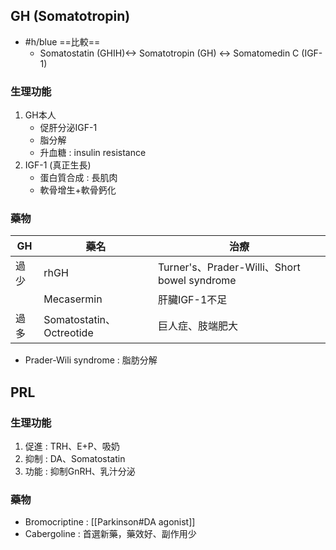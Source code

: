 ## GH (Somatotropin)
- #h/blue ==比較==
	- Somatostatin (GHIH)<-> Somatotropin (GH) <-> Somatomedin C (IGF-1)
### 生理功能
1. GH本人
	- 促肝分泌IGF-1
	- 脂分解
	- 升血糖 : insulin resistance
2. IGF-1 (真正生長)
	- 蛋白質合成 : 長肌肉
	- 軟骨增生+軟骨鈣化
### 藥物
| GH   | 藥名                     | 治療                                         |
|------|--------------------------|----------------------------------------------|
| 過少 | rhGH                     | Turner's、Prader-Willi、Short bowel syndrome |
|      | Mecasermin               | 肝臟IGF-1不足                                |
| 過多 | Somatostatin、Octreotide | 巨人症、肢端肥大                             |
- Prader-Wili syndrome : 脂肪分解
## PRL
### 生理功能
1. 促進 : TRH、E+P、吸奶
2. 抑制 : DA、Somatostatin
3. 功能 : 抑制GnRH、乳汁分泌
### 藥物
- Bromocriptine : [[Parkinson#DA agonist]]
- Cabergoline : 首選新藥，藥效好、副作用少
